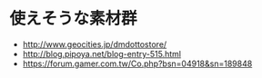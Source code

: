 # 使えそうな素材群

- http://www.geocities.jp/dmdottostore/
- http://blog.pipoya.net/blog-entry-515.html
- https://forum.gamer.com.tw/Co.php?bsn=04918&sn=189848
